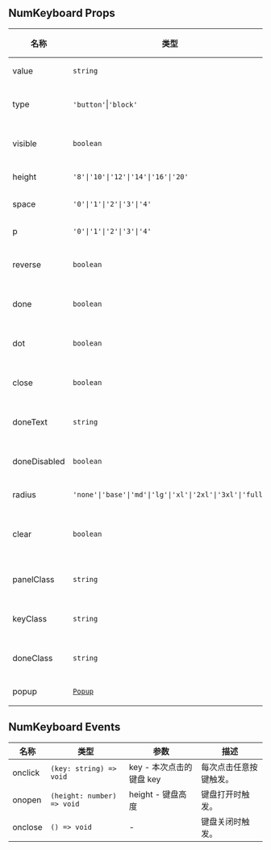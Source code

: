 ## NumKeyboard Props

| 名称         | 类型                                                        | 默认值                 | 必传 | 说明                 |
| ------------ | ----------------------------------------------------------- | ---------------------- | ---- | -------------------- |
| value        | `string`                                                    | `''`                   | N    | 输入内容。           |
| type         | `'button'`\|`'block'`                                       | `'button'`             | N    | 键盘样式类型。       |
| visible      | `boolean`                                                   | `false`                | N    | 是否显示键盘。       |
| height       | `'8'\|'10'\|'12'\|'14'\|'16'\|'20'`                         | `'12'`                 | N    | 按键高度。           |
| space        | `'0'\|'1'\|'2'\|'3'\|'4'`                                   | `'2'`                  | N    | 按键间距。           |
| p            | `'0'\|'1'\|'2'\|'3'\|'4'`                                   | `'2'`                  | N    | 键盘内边距。         |
| reverse      | `boolean`                                                   | `false`                | N    | 数字是否上下反向。   |
| done         | `boolean`                                                   | `true`                 | N    | 是否显示完成按钮。   |
| dot          | `boolean`                                                   | `true`                 | N    | 是否显示小数点。     |
| close        | `boolean`                                                   | `false`                | N    | 是否显示关闭按钮。   |
| doneText     | `string`                                                    | 当前语言的 common.done | N    | 完成按钮文案。       |
| doneDisabled | `boolean`                                                   | `false`                | N    | 完成按钮是否禁用。   |
| radius       | `'none'\|'base'\|'md'\|'lg'\|'xl'\|'2xl'\|'3xl'\|'full'`    | `'base'`               | N    | 按键圆角。           |
| clear        | `boolean`                                                   | `false`                | N    | 打开时是否清空内容。 |
| panelClass   | `string`                                                    | `''`                   | N    | 键盘面板注入 Class。 |
| keyClass     | `string`                                                    | `''`                   | N    | 按键注入 Class。     |
| doneClass    | `string`                                                    | `''`                   | N    | 完成按键注入 Class。 |
| popup        | [`Popup`](https://stdf.design/#/components?nav=popup&tab=1) | `{}`                   | N    | 弹出层参数。         |

## NumKeyboard Events

| 名称    | 类型                       | 参数                     | 描述                   |
| ------- | -------------------------- | ------------------------ | ---------------------- |
| onclick | `(key: string) => void`    | key - 本次点击的键盘 key | 每次点击任意按键触发。 |
| onopen  | `(height: number) => void` | height - 键盘高度        | 键盘打开时触发。       |
| onclose | `() => void`               | -                        | 键盘关闭时触发。       |
